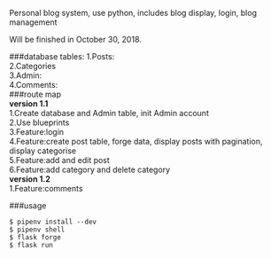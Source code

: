 Personal blog system, use python, includes blog display, login, blog management

Will be finished in October 30, 2018.

###database tables:
1.Posts:  
2.Categories  
3.Admin:  
4.Comments:  
###route map  
**version 1.1**  
1.Create database and Admin table, init Admin account  
2.Use blueprints  
3.Feature:login  
4.Feature:create post table, forge data, display posts with pagination, display categorise  
5.Feature:add and edit post  
6.Feature:add category and delete category  
**version 1.2**  
1.Feature:comments

###usage
```
$ pipenv install --dev
$ pipenv shell
$ flask forge
$ flask run
```
